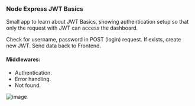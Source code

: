 ### Node Express JWT Basics

Small app to learn about JWT Basics, showing authentication setup so that only the request with JWT can access the dashboard.

Check for username, password in POST (login) request.
If exists, create new JWT.
Send data back to Frontend.

#### Middlewares:

- Authentication.
- Error handling.
- Not found.

![image](https://user-images.githubusercontent.com/60779542/204209779-bdc13936-87a7-47a5-afc3-956c46281736.png)

